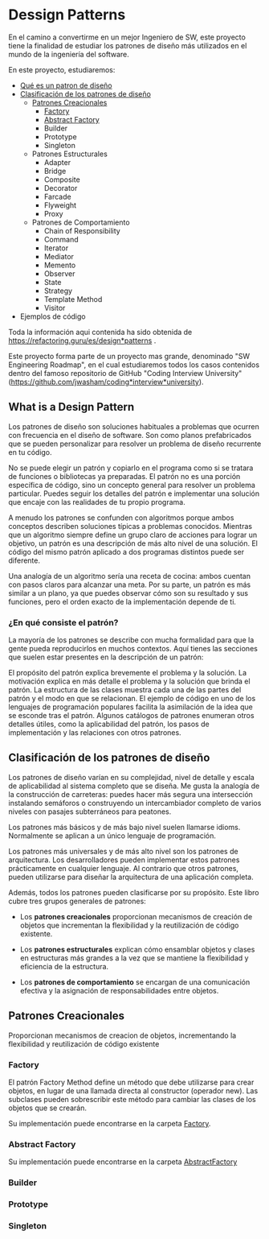 <a name="top"></a>
# Dessign Patterns
En el camino a convertirme en un mejor Ingeniero de SW, este proyecto tiene la finalidad de estudiar los 
patrones de diseño más utilizados en el mundo de la ingeniería del software.

En este proyecto, estudiaremos:

* [Qué es un patron de diseño](#item1)
* [Clasificación de los patrones de diseño](#item2)
  * [Patrones Creacionales](#item3)
    * [Factory](#Factory)
    * [Abstract Factory](#AbstractFactory)
    * Builder
    * Prototype
    * Singleton
  * Patrones Estructurales
    * Adapter
    * Bridge
    * Composite
    * Decorator
    * Farcade
    * Flyweight
    * Proxy
  * Patrones de Comportamiento
    * Chain of Responsibility
    * Command
    * Iterator
    * Mediator
    * Memento
    * Observer
    * State
    * Strategy
    * Template Method
    * Visitor
* Ejemplos de código

Toda la información aqui contenida ha sido obtenida de https://refactoring.guru/es/design*patterns .

Este proyecto forma parte de un proyecto mas grande, denominado "SW Engineering Roadmap", en el cual estudiaremos todos
los casos contenidos dentro del famoso repositorio de GitHub "Coding Interview University" (https://github.com/jwasham/coding*interview*university).

<a name="item1"></a>

## What is a Design Pattern

Los patrones de diseño son soluciones habituales a problemas que ocurren con frecuencia en el diseño de software. Son como planos prefabricados que se pueden personalizar para resolver un problema de diseño recurrente en tu código.

No se puede elegir un patrón y copiarlo en el programa como si se tratara de funciones o bibliotecas ya preparadas. El patrón no es una porción específica de código, sino un concepto general para resolver un problema particular. Puedes seguir los detalles del patrón e implementar una solución que encaje con las realidades de tu propio programa.

A menudo los patrones se confunden con algoritmos porque ambos conceptos describen soluciones típicas a problemas conocidos. Mientras que un algoritmo siempre define un grupo claro de acciones para lograr un objetivo, un patrón es una descripción de más alto nivel de una solución. El código del mismo patrón aplicado a dos programas distintos puede ser diferente.

Una analogía de un algoritmo sería una receta de cocina: ambos cuentan con pasos claros para alcanzar una meta. Por su parte, un patrón es más similar a un plano, ya que puedes observar cómo son su resultado y sus funciones, pero el orden exacto de la implementación depende de ti.

### ¿En qué consiste el patrón?
La mayoría de los patrones se describe con mucha formalidad para que la gente pueda reproducirlos en muchos contextos. Aquí tienes las secciones que suelen estar presentes en la descripción de un patrón:

El propósito del patrón explica brevemente el problema y la solución.
La motivación explica en más detalle el problema y la solución que brinda el patrón.
La estructura de las clases muestra cada una de las partes del patrón y el modo en que se relacionan.
El ejemplo de código en uno de los lenguajes de programación populares facilita la asimilación de la idea que se esconde tras el patrón.
Algunos catálogos de patrones enumeran otros detalles útiles, como la aplicabilidad del patrón, los pasos de implementación y las relaciones con otros patrones.

<a name="item2"></a>

## Clasificación de los patrones de diseño

Los patrones de diseño varían en su complejidad, nivel de detalle y escala de aplicabilidad al sistema completo que se diseña. Me gusta la analogía de la construcción de carreteras: puedes hacer más segura una intersección instalando semáforos o construyendo un intercambiador completo de varios niveles con pasajes subterráneos para peatones.

Los patrones más básicos y de más bajo nivel suelen llamarse idioms. Normalmente se aplican a un único lenguaje de programación.

Los patrones más universales y de más alto nivel son los patrones de arquitectura. Los desarrolladores pueden implementar estos patrones prácticamente en cualquier lenguaje. Al contrario que otros patrones, pueden utilizarse para diseñar la arquitectura de una aplicación completa.

Además, todos los patrones pueden clasificarse por su propósito. Este libro cubre tres grupos generales de patrones:

* Los <strong>patrones creacionales</strong> proporcionan mecanismos de creación de objetos que incrementan la flexibilidad y la reutilización de código existente.

* Los <strong>patrones estructurales</strong>  explican cómo ensamblar objetos y clases en estructuras más grandes a la vez que se mantiene la flexibilidad y eficiencia de la estructura.

* Los <strong>patrones de comportamiento</strong>  se encargan de una comunicación efectiva y la asignación de responsabilidades entre objetos.

<a name="item3"></a>

## Patrones Creacionales

Proporcionan mecanismos de creacion de objetos, incrementando la flexibilidad y reutilización de código existente

<a name="Factory"></a>

### Factory
El patrón Factory Method define un método que debe utilizarse para crear objetos, en lugar de una llamada directa al constructor (operador new). Las subclases pueden sobrescribir este método para cambiar las clases de los objetos que se crearán.

Su implementación puede encontrarse en la carpeta [Factory](/Factory/).

<a name="AbstractFactory"></a>

### Abstract Factory
Su implementación puede encontrarse en la carpeta [AbstractFactory](/AbstractFactory/)

### Builder


### Prototype 


### Singleton

